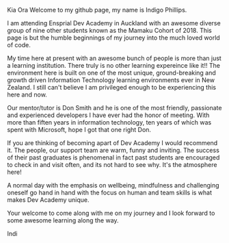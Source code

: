 Kia Ora Welcome to my github page, my name is Indigo Phillips.

I am attending Ensprial Dev Academy in Auckland with an awesome diverse group of nine other students known as the Mamaku 
Cohort of 2018.  This page is but the humble beginnings of my journey into the much loved world of code.  

My time here at present with an awesome bunch of people is more than just a learning institution. There truly is no other 
learning expereince like it!! The environment here is built on one of the most unique, ground-breaking and growth driven 
Information Technology learning environments ever in New Zealand. I still can't believe I am privileged enough to be 
experiencing this here and now.  

Our mentor/tutor is Don Smith and he is one of the most friendly, passionate and experienced developers I have ever had 
the honor of meeting. With more than fiften years in information technology, ten years of which was spent with Microsoft, 
hope I got that one right Don.

If you are thinking of becoming apart of Dev Academy I would recommend it. The people, our support team are warm, funny 
and inviting. The success of their past graduates is phenomenal in fact past students are encouraged to check in and visit 
often, and its not hard to see why. It's the atmosphere here! 

A normal day with the emphasis on wellbeing, mindfulness and challenging oneself go hand in hand with the focus on human 
and team skills is what makes Dev Academy unique.

Your welcome to come along with me on my journey and I look forward to some awesome learning along the way.

Indi

